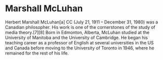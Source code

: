 # Marshall McLuhan

Herbert Marshall McLuhan[a] CC (July 21, 1911 – December 31, 1980) was a Canadian philosopher. His work is one of the cornerstones of the study of media theory.[7][8] Born in Edmonton, Alberta, McLuhan studied at the University of Manitoba and the University of Cambridge. He began his teaching career as a professor of English at several universities in the US and Canada before moving to the University of Toronto in 1946, where he remained for the rest of his life. 
